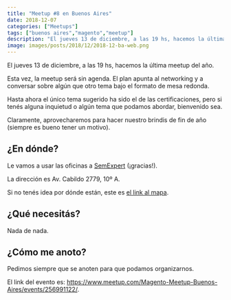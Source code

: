 ```yaml
---
title: "Meetup #8 en Buenos Aires"
date: 2018-12-07
categories: ["Meetups"]
tags: ["buenos aires","magento","meetup"]
description: "El jueves 13 de diciembre, a las 19 hs, hacemos la última meetup del año."
image: images/posts/2018/12/2018-12-ba-web.png
---
```


El jueves 13 de diciembre, a las 19 hs, hacemos la última meetup del año.

Esta vez, la meetup será sin agenda. El plan apunta al networking y a conversar sobre algún que otro tema bajo el formato de mesa redonda.

Hasta ahora el único tema sugerido ha sido el de las certificaciones, pero si tenés alguna inquietud o algún tema que podamos abordar, bienvenido sea.

Claramente, aprovecharemos para hacer nuestro brindis de fin de año (siempre es bueno tener un motivo).

## ¿En dónde?

Le vamos a usar las oficinas a [SemExpert](http://semexpert.com.ar/) (¡gracias!).

La dirección es Av. Cabildo 2779, 10º A.

Si no tenés idea por dónde están, este es [el link al mapa](https://www.google.com.ar/maps/dir//Av.+Cabildo+2779,+Buenos+Aires/@-34.556432,-58.4962985,13z/data=!3m1!4b1!4m9!4m8!1m0!1m5!1m1!1s0x95bcb42a3bf8ceeb:0x9b6440ec6d1ec708!2m2!1d-58.4611933!2d-34.556437!3e2).

## ¿Qué necesitás?

Nada de nada.

## ¿Cómo me anoto?

Pedimos siempre que se anoten para que podamos organizarnos.

El link del evento es: https://www.meetup.com/Magento-Meetup-Buenos-Aires/events/256991122/.
